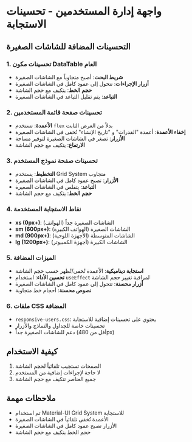 # واجهة إدارة المستخدمين - تحسينات الاستجابة

## التحسينات المضافة للشاشات الصغيرة

### 1. تحسينات مكون DataTable العام
- **شريط البحث**: أصبح متجاوباً مع الشاشات الصغيرة
- **أزرار الإجراءات**: تتحول إلى عمود كامل في الشاشات الصغيرة
- **حجم الخط**: يتكيف مع حجم الشاشة
- **التباعد**: يتم تقليل التباعد في الشاشات الصغيرة

### 2. تحسينات صفحة قائمة المستخدمين
- **الأعمدة**: تستخدم `flex` بدلاً من العرض الثابت
- **إخفاء الأعمدة**: أعمدة "القدرات" و "تاريخ الإنشاء" تُخفى في الشاشات الصغيرة
- **الأزرار**: تصغر في الشاشات الصغيرة لتوفير مساحة
- **الارتفاع**: يتكيف مع حجم الشاشة

### 3. تحسينات صفحة نموذج المستخدم
- **التخطيط**: يستخدم Grid System متجاوب
- **الأزرار**: تصبح عمود كامل في الشاشات الصغيرة
- **التباعد**: يتقلص في الشاشات الصغيرة
- **حجم الخط**: يتكيف مع حجم الشاشة

### 4. نقاط الاستجابة المستخدمة
- **xs (0px+)**: الشاشات الصغيرة جداً (الهواتف)
- **sm (600px+)**: الشاشات الصغيرة (الهواتف الكبيرة)
- **md (900px+)**: الشاشات المتوسطة (الأجهزة اللوحية)
- **lg (1200px+)**: الشاشات الكبيرة (أجهزة الكمبيوتر)

### 5. الميزات المضافة
- **استجابة ديناميكية**: الأعمدة تُخفى/تُظهر حسب حجم الشاشة
- **تحسين الأداء**: استخدام `useEffect` لمراقبة تغيير حجم الشاشة
- **أزرار محسنة**: تتحول إلى عمود كامل في الشاشات الصغيرة
- **نصوص محسنة**: أحجام خط متجاوبة

### 6. ملفات CSS المضافة
- `responsive-users.css`: يحتوي على تحسينات إضافية للاستجابة
- تحسينات خاصة للجداول والنماذج والأزرار
- دعم للشاشات الصغيرة جداً (أقل من 480px)

## كيفية الاستخدام

1. الصفحات تستجيب تلقائياً لحجم الشاشة
2. لا حاجة لإجراءات إضافية من المستخدم
3. جميع العناصر تتكيف مع حجم الشاشة

## ملاحظات مهمة

- تم استخدام Material-UI Grid System للاستجابة
- الأعمدة تُخفى تلقائياً في الشاشات الصغيرة
- الأزرار تصبح عمود كامل في الشاشات الصغيرة
- حجم الخط يتكيف مع حجم الشاشة
